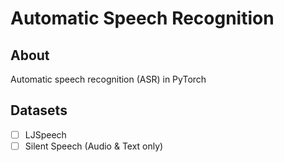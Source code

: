 # Automatic Speech Recognition

## About
Automatic speech recognition (ASR) in PyTorch

## Datasets
- [ ] LJSpeech
- [ ] Silent Speech (Audio & Text only)